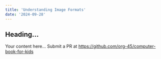 ```yaml
---
title: 'Understanding Image Formats'
date: '2024-09-28'
---
```


## Heading...
Your content here...
Submit a PR at https://github.com/org-45/computer-book-for-kids
